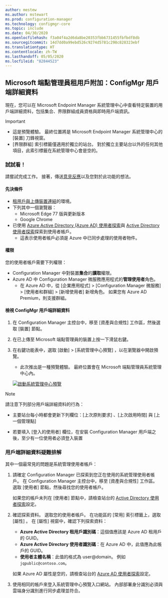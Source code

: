 ```yaml
---
author: mestew
ms.author: mstewart
ms.prod: configuration-manager
ms.technology: configmgr-core
ms.topic: include
ms.date: 04/30/2020
ms.openlocfilehash: f3a04f4a2d6da8be20353fbb6731455fbfbdf8db
ms.sourcegitcommit: 14d7dd0a99ebd526c9274d5781c298c828323ebf
ms.translationtype: HT
ms.contentlocale: zh-TW
ms.lasthandoff: 05/05/2020
ms.locfileid: "82844523"
---
```

## <a name="microsoft-endpoint-manager-tenant-attach-configmgr-client-details"></a><a name="bkmk_mem"></a> Microsoft 端點管理員租用戶附加：ConfigMgr 用戶端詳細資料
<!--6374854, 6521921-->

現在，您可以在 Microsoft Endpoint Manager 系統管理中心中查看特定裝置的用戶端詳細資料，包括集合、界限群組成員資格與即時用戶端資訊。

> [!Important]
> - 這是預覽體驗。 最終位置將是 Microsoft Endpoint Manager 系統管理中心的 [裝置] 刀鋒視窗。
> - [界限群組] 索引標籤僅適用於獨立的站台。 對於獨立主要站台以外的任何其他項目，此索引標籤在系統管理中心會是空的。

### <a name="try-it-out"></a>試試看！

請嘗試完成工作。 接著，傳送[意見反應](../../technical-preview-2003.md#bkmk_feedback)以及您對於此功能的想法。

#### <a name="prerequisites"></a>先決條件

- [租用戶與上傳裝置連結](../../../../../tenant-attach/device-sync-actions.md)的環境。
- 下列其中一個瀏覽器：
  - Microsoft Edge 77 版與更新版本
  - Google Chrome
- 已使用 [Azure Active Directory (Azure AD) 使用者探索](../../../../servers/deploy/configure/about-discovery-methods.md#azureaddisc)與 [Active Directory 使用者探索](../../../../servers/deploy/configure/about-discovery-methods.md#bkmk_aboutUser)探索到使用者帳戶。
  - 這表示使用者帳戶必須是 Azure 中已同步處理的使用者物件。

#### <a name="permissions"></a>權限

您的使用者帳戶需要下列權限：

- Configuration Manager 中對裝置**集合**的**讀取**權限。
- Azure AD 中 Configuration Manager 微服務應用程式的**管理使用者**角色。
  - 在 Azure AD 中，從 [企業應用程式]   > [Configuration Manager 微服務]   > [使用者和群組]   > [新增使用者]  新增角色。 如果您有 Azure AD Premium，則支援群組。

#### <a name="view-configmgr-client-details"></a>檢視 ConfigMgr 用戶端詳細資料

1. 在 Configuration Manager 主控台中，移至 [資產與合規性]  工作區，然後選取 [裝置]  節點。
1. 在已上傳至 Microsoft 端點管理員的裝置上按一下滑鼠右鍵。
1. 在右鍵功能表中，選取 [啟動]   > [系統管理中心預覽]  ，以在瀏覽器中開啟預覽。
     - 此次推出是一種預覽體驗。 最終位置會在 Microsoft 端點管理員系統管理中心內。

   [![啟動系統管理中心預覽](../../media/6374854-start-admin-center.png)](../../media/6374854-start-admin-center.png#lightbox)

> [!NOTE]
> 請注意下列部分用戶端詳細資料的行為：
>
> - 主要站台每小時都會更新下列欄位：[上次原則要求]  、[上次啟用時間]  與 [上一個管理點] 
>
> - 若要填入 [登入的使用者]  欄位，在安裝 Configuration Manager 用戶端之後，至少有一位使用者必須登入裝置

### <a name="troubleshoot-client-details"></a>用戶端詳細資料疑難排解

其中一個最常見的問題是系統管理使用者帳戶：

1. 請確定 Configuration Manager 已探索到您正在使用的系統管理使用者帳戶。 在 Configuration Manager 主控台中，移至 [資產與合規性]  工作區。 選取 [使用者]  節點，然後尋找您的使用者帳戶。

    如果您的帳戶未列在 [使用者]  節點中，請檢查站台的 [Active Directory 使用者探索](../../../../servers/deploy/configure/about-discovery-methods.md#bkmk_aboutUser)設定。

1. 確認探索資料。 選取您的使用者帳戶。 在功能區的 [常用]  索引標籤上，選取 [屬性]  。 在 [屬性] 視窗中，確認下列探索資料：

    - **Azure Active Directory 租用戶識別碼**：這個值應該是 Azure AD 租用戶的 GUID。
    - **Azure Active Directory 使用者識別碼**：在 Azure AD 中，此值應為此帳戶的 GUID。
    - **使用者主體名稱**：此值的格式為 user@domain。 例如 `jqpublic@contoso.com`。

    如果 Azure AD 屬性是空的，請檢查站台的 [Azure AD 使用者探索](../../../../servers/deploy/configure/about-discovery-methods.md#azureaddisc)設定。

1. 使用相同的帳戶來登入系統管理中心預覽入口網站。 內部部署身分識別必須與雲端身分識別進行同步處理並符合。
